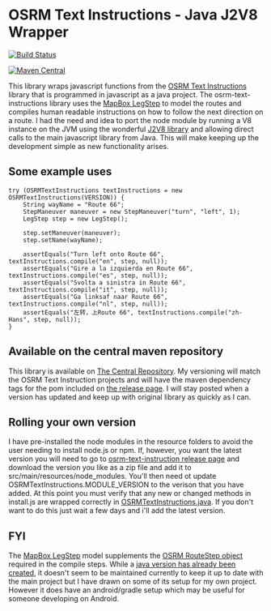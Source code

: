 # OSRM Text Instructions - Java J2V8 Wrapper

[![Build Status](https://travis-ci.org/brianolsen87/text-instructions.svg?branch=master)](https://travis-ci.org/brianolsen87/text-instructions)

[![Maven Central](https://img.shields.io/maven-central/v/com.github.brianolsen87/text-instructions.svg)](http://search.maven.org/#search%7Cga%7C1%7Cg%3A%22com.github.brianolsen87%22)

This library wraps javascript functions from the [OSRM Text Instructions](https://github.com/Project-OSRM/osrm-text-instructions) library that is programmed in javascript as a java project. The osrm-text-instructions library uses the [MapBox LegStep](https://www.mapbox.com/android-docs/api/mapbox-java/libjava-services/2.2.9/com/mapbox/services/api/directions/v5/models/LegStep.html) to model the routes and compiles human readable instructions on how to follow the next direction on a route. I had the need and idea to port the node module by running a V8 instance on the JVM using the wonderful [J2V8 library](https://github.com/eclipsesource/J2V8) and allowing direct calls to the main javascript library from Java. This will make keeping up the development simple as new functionality arises. 

## Some example uses
```
try (OSRMTextInstructions textInstructions = new OSRMTextInstructions(VERSION)) {
	String wayName = "Route 66";
	StepManeuver maneuver = new StepManeuver("turn", "left", 1);
	LegStep step = new LegStep();
	
	step.setManeuver(maneuver);
	step.setName(wayName);
			
	assertEquals("Turn left onto Route 66", textInstructions.compile("en", step, null));
	assertEquals("Gire a la izquierda en Route 66", textInstructions.compile("es", step, null));
	assertEquals("Svolta a sinistra in Route 66", textInstructions.compile("it", step, null));
	assertEquals("Ga linksaf naar Route 66", textInstructions.compile("nl", step, null));
	assertEquals("左转，上Route 66", textInstructions.compile("zh-Hans", step, null));
}
```
## Available on the central maven repository
This library is available on [The Central Repository](http://repo1.maven.apache.org/maven2/com/github/brianolsen87/text-instructions/0.11.0/). My versioning will match the OSRM Text Instruction projects and will have the maven dependency tags for the pom included on [the release page](https://github.com/brianolsen87/text-instructions/releases). I will stay posted when a version has updated and keep up with original library as quickly as I can.

## Rolling your own version
I have pre-installed the node modules in the resource folders to avoid the user needing to install node.js or npm. If, however, you want the latest version you will need to go to [osrm-text-instruction release page](https://github.com/Project-OSRM/osrm-text-instructions/releases) and download the version you like as a zip file and add it to src/main/resources/node_modules. You'll then need ot update OSRMTextInstructions.MODULE_VERSION to the verison that you have added. At this point you must verify that any new or changed methods in install.js are wrapped correctly in [OSRMTextInstructions.java](https://github.com/brianolsen87/text-instructions/blob/master/src/main/java/us/brianolsen/instructions/OSRMTextInstructions.java). If you don't want to do this just wait a few days and i'll add the latest version.

## FYI
The [MapBox LegStep](https://www.mapbox.com/android-docs/api/mapbox-java/libjava-services/2.2.9/com/mapbox/services/api/directions/v5/models/LegStep.html) model supplements the [OSRM RouteStep object](https://github.com/Project-OSRM/osrm-backend/blob/master/docs/http.md#routestep-object) required in the compile steps. While a [java version has already been created](https://github.com/Project-OSRM/osrm-text-instructions.java/), it doesn't seem to be maintained currently to keep it up to date with the main project but I have drawn on some of its setup for my own project. However it does have an android/gradle setup which may be useful for someone developing on Android.
